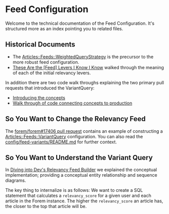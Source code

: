 # Feed Configuration

Welcome to the technical documentation of the Feed Configuration. It's
structured more as an index pointing you to related files.

## Historical Documents

- The
  [Articles::Feeds::WeightedQueryStrategy](https://github.com/forem/forem/blob/de2edee07d824a34e5c5445d455b1f8086bd127d/app/services/articles/feeds/weighted_query_variant.rb)
  is the precursor to the more robust feed configuration.
- [These Are the [Feed] Levers I Know I Know](https://dev.to/devteam/these-are-the-feed-levers-i-know-i-know-3jj7)
  walked through the meaning of each of the initial relevancy levers.

In addition there are two code walk throughs explaining the two primary pull
requests that introduced the VariantQuery:

- [Introducing the concepts](https://www.loom.com/share/857cea3698f44a4f876a01fb4e72552c)
- [Walk through of code connecting concepts to production](https://www.loom.com/share/31f06224b61c4f7ca01c85e1fe0c239a)

## So You Want to Change the Relevancy Feed

The [forem/forem#17406 pull request](https://github.com/forem/forem/pull/17406)
contains an example of constructing a
[Articles::Feeds::VariantQuery](https://github.com/forem/forem/blob/main/app/services/articles/feeds/variant_query.rb)
configuration. You can also read the
[config/feed-variants/README.md](https://github.com/forem/forem/blob/main/config/feed-variants/README.md)
for further context.

## So You Want to Understand the Variant Query

In
[Diving into Dev's Relevancy Feed Builder](https://dev.to/devteam/diving-into-devs-relevancy-feed-builder-30m6)
we explained the conceptual implementation; providing a conceptual entity
relationship and sequence diagrams.

The key thing to internalize is as follows: We want to create a SQL statement
that calculates a `relevancy_score` for a given user and each article in the
Forem instance. The higher the `relevancy_score` an article has, the closer to
the top that article will be.
